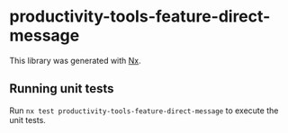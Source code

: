 # productivity-tools-feature-direct-message

This library was generated with [Nx](https://nx.dev).

## Running unit tests

Run `nx test productivity-tools-feature-direct-message` to execute the unit tests.
